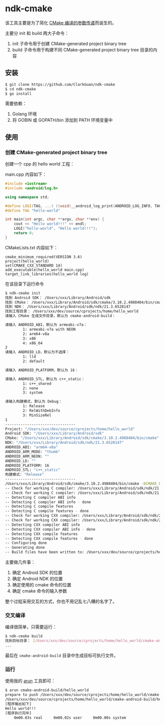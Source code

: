 # ndk-cmake

该工具主要是为了简化 [CMake 编译的参数传递](https://developer.android.com/ndk/guides/cmake)而诞生的。

主要分 init 和 build 两大子命令：

1. init 子命令用于创建 CMake-generated project binary tree
2. build 子命令用于构建不同 CMake-generated project binary tree 目录的内容

## 安装

```bash
$ git clone https://github.com/ClarkGuan/ndk-cmake
$ cd ndk-cmake
$ go install
```

需要依赖：

1. Golang 环境
2. 将 GOBIN 或 GOPATH/bin 添加到 PATH 环境变量中

## 使用

### 创建 CMake-generated project binary tree

创建一个 cpp 的 hello world 工程：

main.cpp 内容如下：

```cpp
#include <iostream>
#include <android/log.h>

using namespace std;

#define LOGI(TAG, ...) ((void)__android_log_print(ANDROID_LOG_INFO, TAG, __VA_ARGS__))
#define TAG "hello-world"

int main(int argc, char **argv, char **env) {
    cout << "Hello world!!!" << endl;
    LOGI("hello-world", "Hello world!!!");
    return 0;
}
```

CMakeLists.txt 内容如下：

```
cmake_minimum_required(VERSION 3.6)
project(hello_world)
set(CMAKE_CXX_STANDARD 14)
add_executable(hello_world main.cpp)
target_link_libraries(hello_world log)
```

在该目录下运行命令

```bash
$ ndk-cmake init
找到 Android SDK： /Users/xxx/Library/Android/sdk
找到 CMake： /Users/xxx/Library/Android/sdk/cmake/3.10.2.4988404/bin/cmake
找到 NDK： /Users/xxx/Library/Android/sdk/ndk/21.3.6528147
找到工程目录： /Users/xxx/dev/source/cprojects/home/hello_world
请输入 CMake 生成文件目录，默认为 cmake-android-build：

请输入 ANDROID_ABI，默认为 armeabi-v7a：
        1: armeabi-v7a with NEON
        2: arm64-v8a
        3: x86
        4: x86_64
2
请输入 ANDROID_LD，默认为不选择：
        1: lld
        2: default

请输入 ANDROID_PLATFORM，默认为 16：

请输入 ANDROID_STL，默认为 c++_static：
        1: c++_shared
        2: none
        3: system

请输入构建模式，默认为 Debug：
        1: Release
        2: RelWithDebInfo
        3: MinSizeRel
1
--------------------------------
Project: "/Users/xxx/dev/source/cprojects/home/hello_world"
Android SDK: "/Users/xxx/Library/Android/sdk"
CMake: "/Users/xxx/Library/Android/sdk/cmake/3.10.2.4988404/bin/cmake"
NDK: "/Users/xxx/Library/Android/sdk/ndk/21.3.6528147"
ANDROID_ABI: "arm64-v8a"
ANDROID_ARM_MODE: "thumb"
ANDROID_ARM_NEON: ""
ANDROID_LD: ""
ANDROID_PLATFORM: 16
ANDROID_STL: "c++_static"
构建模式: "Release"
--------------------------------
/Users/xxx/Library/Android/sdk/cmake/3.10.2.4988404/bin/cmake -DCMAKE_BUILD_TYPE=Release -DCMAKE_VERBOSE_MAKEFILE=ON -DCMAKE_TOOLCHAIN_FILE=/Users/xxx/Library/Android/sdk/ndk/21.3.6528147/build/cmake/android.toolchain.cmake -DANDROID_ABI=arm64-v8a -DANDROID_ARM_MODE=thumb -DANDROID_PLATFORM=16 -DANDROID_STL=c++_static -G CodeBlocks - Unix Makefiles /Users/xxx/dev/source/cprojects/home/hello_world
-- Check for working C compiler: /Users/xxx/Library/Android/sdk/ndk/21.3.6528147/toolchains/llvm/prebuilt/darwin-x86_64/bin/clang
-- Check for working C compiler: /Users/xxx/Library/Android/sdk/ndk/21.3.6528147/toolchains/llvm/prebuilt/darwin-x86_64/bin/clang -- works
-- Detecting C compiler ABI info
-- Detecting C compiler ABI info - done
-- Detecting C compile features
-- Detecting C compile features - done
-- Check for working CXX compiler: /Users/xxx/Library/Android/sdk/ndk/21.3.6528147/toolchains/llvm/prebuilt/darwin-x86_64/bin/clang++
-- Check for working CXX compiler: /Users/xxx/Library/Android/sdk/ndk/21.3.6528147/toolchains/llvm/prebuilt/darwin-x86_64/bin/clang++ -- works
-- Detecting CXX compiler ABI info
-- Detecting CXX compiler ABI info - done
-- Detecting CXX compile features
-- Detecting CXX compile features - done
-- Configuring done
-- Generating done
-- Build files have been written to: /Users/xxx/dev/source/cprojects/home/hello_world/cmake-android-build
```

主要做几件事：

1. 确定 Android SDK 的位置
2. 确定 Android NDK 的位置
3. 确定使用的 cmake 命令的位置
4. 确定 cmake 命令的输入参数

整个过程采用交互的方式，你也不用记乱七八糟的名字了。

### 交叉编译

编译很简单，只需要运行：

```bash
$ ndk-cmake build
找到目标目录： [/Users/xxx/dev/source/cprojects/home/hello_world/cmake-android-build]
...
```

最后在 `cmake-android-build` 目录中生成目标可执行文件。

### 运行

使用我的 [arun](https://github.com/ClarkGuan/arun) 工具即可：

```bash
$ arun cmake-android-build/hello_world
prepare to push /Users/xxx/dev/source/cprojects/home/hello_world/cmake-android-build/hello_world to device
/Users/xxx/dev/source/cprojects/home/hello_world/cmake-android-build/hello_world: 1 file pushed, 0 skipped. 46.5 MB/s (4713888 bytes in 0.097s)
[程序输出如下]
Hello world!!!
[程序执行完毕]
    0m00.03s real     0m00.02s user     0m00.00s system
```
